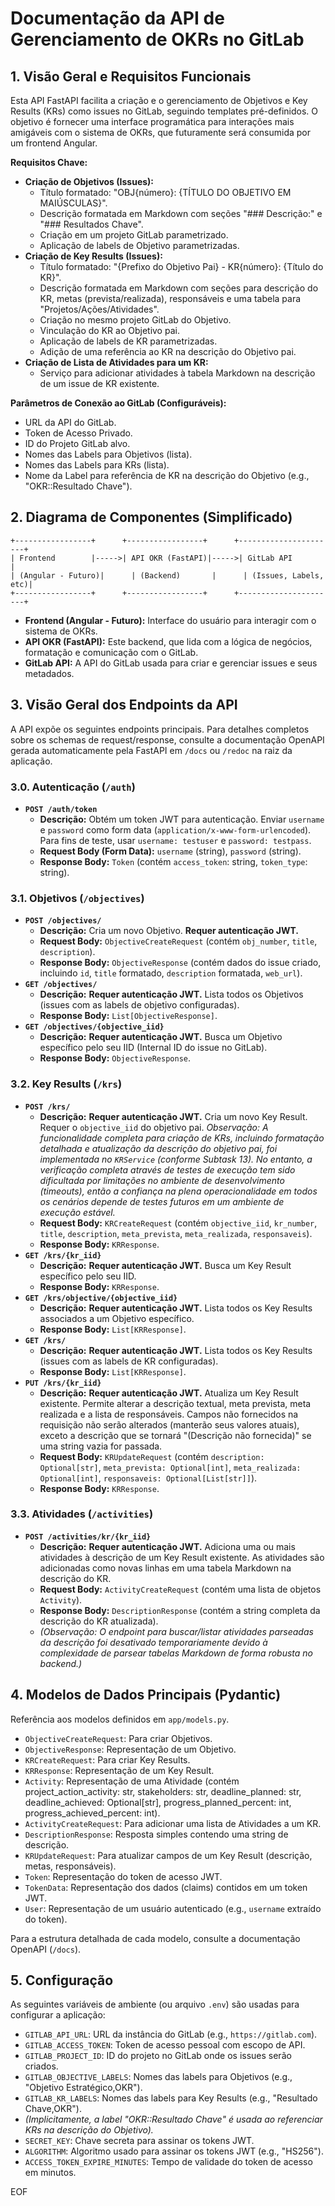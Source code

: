 # Documentação da API de Gerenciamento de OKRs no GitLab

## 1. Visão Geral e Requisitos Funcionais

Esta API FastAPI facilita a criação e o gerenciamento de Objetivos e Key Results (KRs) como issues no GitLab, seguindo templates pré-definidos. O objetivo é fornecer uma interface programática para interações mais amigáveis com o sistema de OKRs, que futuramente será consumida por um frontend Angular.

**Requisitos Chave:**

*   **Criação de Objetivos (Issues):**
    *   Título formatado: "OBJ{número}: {TÍTULO DO OBJETIVO EM MAIÚSCULAS}".
    *   Descrição formatada em Markdown com seções "### Descrição:" e "### Resultados Chave".
    *   Criação em um projeto GitLab parametrizado.
    *   Aplicação de labels de Objetivo parametrizadas.
*   **Criação de Key Results (Issues):**
    *   Título formatado: "{Prefixo do Objetivo Pai} - KR{número}: {Título do KR}".
    *   Descrição formatada em Markdown com seções para descrição do KR, metas (prevista/realizada), responsáveis e uma tabela para "Projetos/Ações/Atividades".
    *   Criação no mesmo projeto GitLab do Objetivo.
    *   Vinculação do KR ao Objetivo pai.
    *   Aplicação de labels de KR parametrizadas.
    *   Adição de uma referência ao KR na descrição do Objetivo pai.
*   **Criação de Lista de Atividades para um KR:**
    *   Serviço para adicionar atividades à tabela Markdown na descrição de um issue de KR existente.

**Parâmetros de Conexão ao GitLab (Configuráveis):**
*   URL da API do GitLab.
*   Token de Acesso Privado.
*   ID do Projeto GitLab alvo.
*   Nomes das Labels para Objetivos (lista).
*   Nomes das Labels para KRs (lista).
*   Nome da Label para referência de KR na descrição do Objetivo (e.g., "OKR::Resultado Chave").

## 2. Diagrama de Componentes (Simplificado)

```
+-----------------+      +-----------------+      +----------------------+
| Frontend        |----->| API OKR (FastAPI)|----->| GitLab API           |
| (Angular - Futuro)|      | (Backend)       |      | (Issues, Labels, etc)|
+-----------------+      +-----------------+      +----------------------+
```

*   **Frontend (Angular - Futuro):** Interface do usuário para interagir com o sistema de OKRs.
*   **API OKR (FastAPI):** Este backend, que lida com a lógica de negócios, formatação e comunicação com o GitLab.
*   **GitLab API:** A API do GitLab usada para criar e gerenciar issues e seus metadados.

## 3. Visão Geral dos Endpoints da API

A API expõe os seguintes endpoints principais. Para detalhes completos sobre os schemas de request/response, consulte a documentação OpenAPI gerada automaticamente pela FastAPI em `/docs` ou `/redoc` na raiz da aplicação.

### 3.0. Autenticação (`/auth`)

*   **`POST /auth/token`**
    *   **Descrição:** Obtém um token JWT para autenticação. Enviar `username` e `password` como form data (`application/x-www-form-urlencoded`). Para fins de teste, usar `username: testuser` e `password: testpass`.
    *   **Request Body (Form Data):** `username` (string), `password` (string).
    *   **Response Body:** `Token` (contém `access_token`: string, `token_type`: string).

### 3.1. Objetivos (`/objectives`)

*   **`POST /objectives/`**
    *   **Descrição:** Cria um novo Objetivo. **Requer autenticação JWT.**
    *   **Request Body:** `ObjectiveCreateRequest` (contém `obj_number`, `title`, `description`).
    *   **Response Body:** `ObjectiveResponse` (contém dados do issue criado, incluindo `id`, `title` formatado, `description` formatada, `web_url`).
*   **`GET /objectives/`**
    *   **Descrição:** **Requer autenticação JWT.** Lista todos os Objetivos (issues com as labels de objetivo configuradas).
    *   **Response Body:** `List[ObjectiveResponse]`.
*   **`GET /objectives/{objective_iid}`**
    *   **Descrição:** **Requer autenticação JWT.** Busca um Objetivo específico pelo seu IID (Internal ID do issue no GitLab).
    *   **Response Body:** `ObjectiveResponse`.

### 3.2. Key Results (`/krs`)

*   **`POST /krs/`**
    *   **Descrição:** **Requer autenticação JWT.** Cria um novo Key Result. Requer o `objective_iid` do objetivo pai.
        *Observação: A funcionalidade completa para criação de KRs, incluindo formatação detalhada e atualização da descrição do objetivo pai, foi implementada no `KRService` (conforme Subtask 13). No entanto, a verificação completa através de testes de execução tem sido dificultada por limitações no ambiente de desenvolvimento (timeouts), então a confiança na plena operacionalidade em todos os cenários depende de testes futuros em um ambiente de execução estável.*
    *   **Request Body:** `KRCreateRequest` (contém `objective_iid`, `kr_number`, `title`, `description`, `meta_prevista`, `meta_realizada`, `responsaveis`).
    *   **Response Body:** `KRResponse`.
*   **`GET /krs/{kr_iid}`**
    *   **Descrição:** **Requer autenticação JWT.** Busca um Key Result específico pelo seu IID.
    *   **Response Body:** `KRResponse`.
*   **`GET /krs/objective/{objective_iid}`**
    *   **Descrição:** **Requer autenticação JWT.** Lista todos os Key Results associados a um Objetivo específico.
    *   **Response Body:** `List[KRResponse]`.
*   **`GET /krs/`**
    *   **Descrição:** **Requer autenticação JWT.** Lista todos os Key Results (issues com as labels de KR configuradas).
    *   **Response Body:** `List[KRResponse]`.
*   **`PUT /krs/{kr_iid}`**
    *   **Descrição:** **Requer autenticação JWT.** Atualiza um Key Result existente. Permite alterar a descrição textual, meta prevista, meta realizada e a lista de responsáveis. Campos não fornecidos na requisição não serão alterados (manterão seus valores atuais), exceto a descrição que se tornará "(Descrição não fornecida)" se uma string vazia for passada.
    *   **Request Body:** `KRUpdateRequest` (contém `description: Optional[str]`, `meta_prevista: Optional[int]`, `meta_realizada: Optional[int]`, `responsaveis: Optional[List[str]]`).
    *   **Response Body:** `KRResponse`.

### 3.3. Atividades (`/activities`)

*   **`POST /activities/kr/{kr_iid}`**
    *   **Descrição:** **Requer autenticação JWT.** Adiciona uma ou mais atividades à descrição de um Key Result existente. As atividades são adicionadas como novas linhas em uma tabela Markdown na descrição do KR.
    *   **Request Body:** `ActivityCreateRequest` (contém uma lista de objetos `Activity`).
    *   **Response Body:** `DescriptionResponse` (contém a string completa da descrição do KR atualizada).
    *   *(Observação: O endpoint para buscar/listar atividades parseadas da descrição foi desativado temporariamente devido à complexidade de parsear tabelas Markdown de forma robusta no backend.)*

## 4. Modelos de Dados Principais (Pydantic)

Referência aos modelos definidos em `app/models.py`.

*   `ObjectiveCreateRequest`: Para criar Objetivos.
*   `ObjectiveResponse`: Representação de um Objetivo.
*   `KRCreateRequest`: Para criar Key Results.
*   `KRResponse`: Representação de um Key Result.
*   `Activity`: Representação de uma Atividade (contém project_action_activity: str, stakeholders: str, deadline_planned: str, deadline_achieved: Optional[str], progress_planned_percent: int, progress_achieved_percent: int).
*   `ActivityCreateRequest`: Para adicionar uma lista de Atividades a um KR.
*   `DescriptionResponse`: Resposta simples contendo uma string de descrição.
*   `KRUpdateRequest`: Para atualizar campos de um Key Result (descrição, metas, responsáveis).
*   `Token`: Representação do token de acesso JWT.
*   `TokenData`: Representação dos dados (claims) contidos em um token JWT.
*   `User`: Representação de um usuário autenticado (e.g., `username` extraído do token).

Para a estrutura detalhada de cada modelo, consulte a documentação OpenAPI (`/docs`).

## 5. Configuração

As seguintes variáveis de ambiente (ou arquivo `.env`) são usadas para configurar a aplicação:

*   `GITLAB_API_URL`: URL da instância do GitLab (e.g., `https://gitlab.com`).
*   `GITLAB_ACCESS_TOKEN`: Token de acesso pessoal com escopo de API.
*   `GITLAB_PROJECT_ID`: ID do projeto no GitLab onde os issues serão criados.
*   `GITLAB_OBJECTIVE_LABELS`: Nomes das labels para Objetivos (e.g., "Objetivo Estratégico,OKR").
*   `GITLAB_KR_LABELS`: Nomes das labels para Key Results (e.g., "Resultado Chave,OKR").
*   *(Implicitamente, a label "OKR::Resultado Chave" é usada ao referenciar KRs na descrição do Objetivo).*
*   `SECRET_KEY`: Chave secreta para assinar os tokens JWT.
*   `ALGORITHM`: Algoritmo usado para assinar os tokens JWT (e.g., "HS256").
*   `ACCESS_TOKEN_EXPIRE_MINUTES`: Tempo de validade do token de acesso em minutos.

EOF
